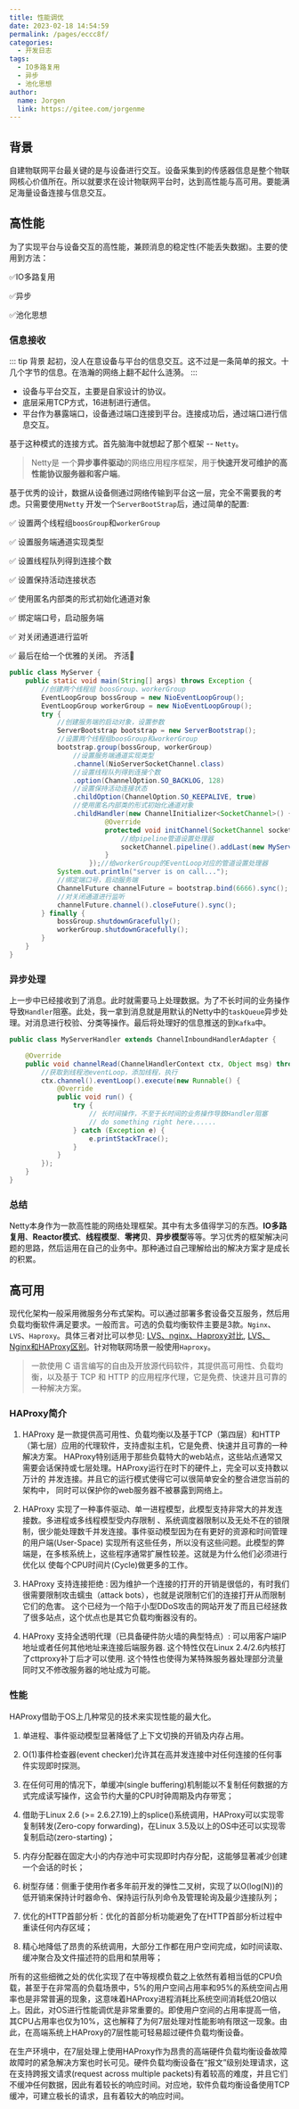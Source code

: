 ```yaml
---
title: 性能调优
date: 2023-02-18 14:54:59
permalink: /pages/eccc8f/
categories:
  - 开发日志
tags:
  - IO多路复用
  - 异步
  - 池化思想
author: 
  name: Jorgen
  link: https://gitee.com/jorgenme
---
```


## 背景
自建物联网平台最关键的是与设备进行交互。设备采集到的传感器信息是整个物联网核心价值所在。所以就要求在设计物联网平台时，达到高性能与高可用。要能满足海量设备连接与信息交互。

<!-- more -->

## 高性能
为了实现平台与设备交互的高性能，兼顾消息的稳定性(不能丢失数据)。主要的使用到方法：

✅IO多路复用

✅异步

✅池化思想

### 信息接收
::: tip 背景
起初，没人在意设备与平台的信息交互。这不过是一条简单的报文。十几个字节的信息。在浩瀚的网络上翻不起什么涟漪。
:::
- 设备与平台交互，主要是自家设计的协议。
- 底层采用TCP方式，16进制进行通信。
- 平台作为暴露端口，设备通过端口连接到平台。连接成功后，通过端口进行信息交互。
 
基于这种模式的连接方式。首先脑海中就想起了那个框架 -- `Netty`。
> Netty是 一个**异步事件驱动**的网络应用程序框架，用于**快速开发可维护的高性能协议服务器和客户端**。

基于优秀的设计，数据从设备侧通过网络传输到平台这一层，完全不需要我的考虑。只需要使用`Netty` 开发一个`ServerBootStrap`后，通过简单的配置:

✅ 设置两个线程组`boosGroup`和`workerGroup`

✅ 设置服务端通道实现类型 

✅ 设置线程队列得到连接个数

✅ 设置保持活动连接状态

✅ 使用匿名内部类的形式初始化通道对象

✅ 绑定端口号，启动服务端

✅ 对关闭通道进行监听

✅ 最后在给一个优雅的关闭。
齐活🤣
```java
public class MyServer {
    public static void main(String[] args) throws Exception {
        //创建两个线程组 boosGroup、workerGroup
        EventLoopGroup bossGroup = new NioEventLoopGroup();
        EventLoopGroup workerGroup = new NioEventLoopGroup();
        try {
            //创建服务端的启动对象，设置参数
            ServerBootstrap bootstrap = new ServerBootstrap();
            //设置两个线程组boosGroup和workerGroup
            bootstrap.group(bossGroup, workerGroup)
                //设置服务端通道实现类型    
                .channel(NioServerSocketChannel.class)
                //设置线程队列得到连接个数    
                .option(ChannelOption.SO_BACKLOG, 128)
                //设置保持活动连接状态    
                .childOption(ChannelOption.SO_KEEPALIVE, true)
                //使用匿名内部类的形式初始化通道对象    
                .childHandler(new ChannelInitializer<SocketChannel>() {
                        @Override
                        protected void initChannel(SocketChannel socketChannel) throws Exception {
                            //给pipeline管道设置处理器
                            socketChannel.pipeline().addLast(new MyServerHandler());
                        }
                    });//给workerGroup的EventLoop对应的管道设置处理器
            System.out.println("server is on call...");
            //绑定端口号，启动服务端
            ChannelFuture channelFuture = bootstrap.bind(6666).sync();
            //对关闭通道进行监听
            channelFuture.channel().closeFuture().sync();
        } finally {
            bossGroup.shutdownGracefully();
            workerGroup.shutdownGracefully();
        }
    }
}
```

### 异步处理
上一步中已经接收到了消息。此时就需要马上处理数据。为了不长时间的业务操作导致`Handler`阻塞。此处，我一拿到消息就是用默认的Netty中的`taskQueue`异步处理。对消息进行校验、分类等操作。最后将处理好的信息推送的到`Kafka`中。
```java
public class MyServerHandler extends ChannelInboundHandlerAdapter {

    @Override
    public void channelRead(ChannelHandlerContext ctx, Object msg) throws Exception {
        //获取到线程池eventLoop，添加线程，执行
        ctx.channel().eventLoop().execute(new Runnable() {
            @Override
            public void run() {
                try {
                    // 长时间操作，不至于长时间的业务操作导致Handler阻塞
                    // do something right here......
                } catch (Exception e) {
                    e.printStackTrace();
                }
            }
        });
    }
}
```
### 总结
Netty本身作为一款高性能的网络处理框架。其中有太多值得学习的东西。**IO多路复用**、**Reactor模式**、**线程模型**、**零拷贝**、**异步模型**等等。学习优秀的框架解决问题的思路，然后运用在自己的业务中。那种通过自己理解给出的解决方案才是成长的积累。

## 高可用
现代化架构一般采用微服务分布式架构。可以通过部署多套设备交互服务，然后用负载均衡软件满足要求。一般而言。可选的负载均衡软件主要是3款。`Nginx`、`LVS`、`Haproxy`。具体三者对比可以参见: [LVS、nginx、Haproxy对比](https://www.cnblogs.com/jojoword/p/10835102.html), [LVS、Nginx和HAProxy区别](https://www.cnblogs.com/struggle-1216/p/13511703.html)。针对物联网场景一般使用`Haproxy`。
> 一款使用 C 语言编写的自由及开放源代码软件，其提供高可用性、负载均衡，以及基于 TCP 和 HTTP 的应用程序代理，它是免费、快速并且可靠的一种解决方案。

### HAProxy简介
1. HAProxy 是一款提供高可用性、负载均衡以及基于TCP（第四层）和HTTP（第七层）应用的代理软件，支持虚拟主机，它是免费、快速并且可靠的一种解决方案。 HAProxy特别适用于那些负载特大的web站点，这些站点通常又需要会话保持或七层处理。HAProxy运行在时下的硬件上，完全可以支持数以万计的 并发连接。并且它的运行模式使得它可以很简单安全的整合进您当前的架构中， 同时可以保护你的web服务器不被暴露到网络上。

2. HAProxy 实现了一种事件驱动、单一进程模型，此模型支持非常大的并发连接数。多进程或多线程模型受内存限制 、系统调度器限制以及无处不在的锁限制，很少能处理数千并发连接。事件驱动模型因为在有更好的资源和时间管理的用户端(User-Space) 实现所有这些任务，所以没有这些问题。此模型的弊端是，在多核系统上，这些程序通常扩展性较差。这就是为什么他们必须进行优化以 使每个CPU时间片(Cycle)做更多的工作。

3. HAProxy 支持连接拒绝 : 因为维护一个连接的打开的开销是很低的，有时我们很需要限制攻击蠕虫（attack bots），也就是说限制它们的连接打开从而限制它们的危害。 这个已经为一个陷于小型DDoS攻击的网站开发了而且已经拯救了很多站点，这个优点也是其它负载均衡器没有的。

4. HAProxy 支持全透明代理（已具备硬件防火墙的典型特点）: 可以用客户端IP地址或者任何其他地址来连接后端服务器. 这个特性仅在Linux 2.4/2.6内核打了cttproxy补丁后才可以使用. 这个特性也使得为某特殊服务器处理部分流量同时又不修改服务器的地址成为可能。

### 性能

HAProxy借助于OS上几种常见的技术来实现性能的最大化。

1. 单进程、事件驱动模型显著降低了上下文切换的开销及内存占用。

2. O(1)事件检查器(event checker)允许其在高并发连接中对任何连接的任何事件实现即时探测。

3. 在任何可用的情况下，单缓冲(single buffering)机制能以不复制任何数据的方式完成读写操作，这会节约大量的CPU时钟周期及内存带宽；

4. 借助于Linux 2.6 (>= 2.6.27.19)上的splice()系统调用，HAProxy可以实现零复制转发(Zero-copy forwarding)，在Linux 3.5及以上的OS中还可以实现零复制启动(zero-starting)；

5. 内存分配器在固定大小的内存池中可实现即时内存分配，这能够显著减少创建一个会话的时长；

6. 树型存储：侧重于使用作者多年前开发的弹性二叉树，实现了以O(log(N))的低开销来保持计时器命令、保持运行队列命令及管理轮询及最少连接队列；

7. 优化的HTTP首部分析：优化的首部分析功能避免了在HTTP首部分析过程中重读任何内存区域；

8. 精心地降低了昂贵的系统调用，大部分工作都在用户空间完成，如时间读取、缓冲聚合及文件描述符的启用和禁用等；

所有的这些细微之处的优化实现了在中等规模负载之上依然有着相当低的CPU负载，甚至于在非常高的负载场景中，5%的用户空间占用率和95%的系统空间占用率也是非常普遍的现象，这意味着HAProxy进程消耗比系统空间消耗低20倍以上。因此，对OS进行性能调优是非常重要的。即使用户空间的占用率提高一倍，其CPU占用率也仅为10%，这也解释了为何7层处理对性能影响有限这一现象。由此，在高端系统上HAProxy的7层性能可轻易超过硬件负载均衡设备。


在生产环境中，在7层处理上使用HAProxy作为昂贵的高端硬件负载均衡设备故障故障时的紧急解决方案也时长可见。硬件负载均衡设备在“报文”级别处理请求，这在支持跨报文请求(request across multiple packets)有着较高的难度，并且它们不缓冲任何数据，因此有着较长的响应时间。对应地，软件负载均衡设备使用TCP缓冲，可建立极长的请求，且有着较大的响应时间。